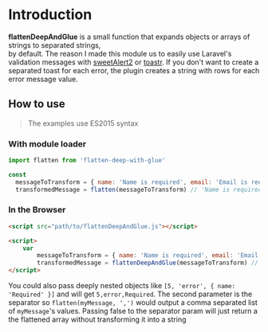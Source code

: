 # Introduction

**flattenDeepAndGlue** is a small function that expands objects or arrays of strings to separated strings, <br> by default.
The reason I made this module us to easily use Laravel's validation messages with [sweetAlert2](https://github.com/limonte/sweetalert2) or [toastr](https://github.com/CodeSeven/toastr).
If you don't want to create a separated toast for each error, the plugin creates a string with rows for each error message value.

## How to use
> The examples use ES2015 syntax
### With module loader
```js
import flatten from 'flatten-deep-with-glue'

const 
  messageToTransform = { name: 'Name is required', email: 'Email is required' },
  transformedMessage = flatten(messageToTransform) // 'Name is required <br/>Email is required'
```

### In the Browser
```html
<script src="path/to/flattenDeepAndGlue.js"></script>

<script>
    var 
        messageToTransform = { name: 'Name is required', email: 'Email is required' },
        transformedMessage = flattenDeepAndGlue(messageToTransform) // 'Name is required <br/>Email is required'
</script>
```

You could also pass deeply nested objects like `[5, 'error', { name: 'Required' }]` and will get `5,error,Required`.
The second parameter is the separator so `flatten(myMessage, ',')` would output a comma separated list of `myMessage`'s values.
Passing false to the separator param will just return a the flattened array without transforming it into a string